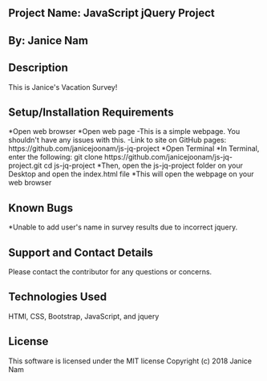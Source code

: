 <h2>Project Name: JavaScript jQuery Project</h2>
<h2>By: Janice Nam</h2>
<h2>Description</h2>
This is Janice's Vacation Survey!
<h2>Setup/Installation Requirements</h2>
*Open web browser
*Open web page
-This is a simple webpage. You shouldn't have any issues with this.
-Link to site on GitHub pages: https://github.com/janicejoonam/js-jq-project
*Open Terminal
*In Terminal, enter the following:
git clone https://github.com/janicejoonam/js-jq-project.git
cd js-jq-project
*Then, open the js-jq-project folder on your Desktop and open the index.html file
*This will open the webpage on your web browser

<h2>Known Bugs</h2>
*Unable to add user's name in survey results due to incorrect jquery.

<h2>Support and Contact Details</h2>
Please contact the contributor for any questions or concerns.

<h2>Technologies Used</h2>
HTMl, CSS, Bootstrap, JavaScript, and jquery

<h2>License</h2>
This software is licensed under the MIT license
Copyright (c) 2018 Janice Nam
